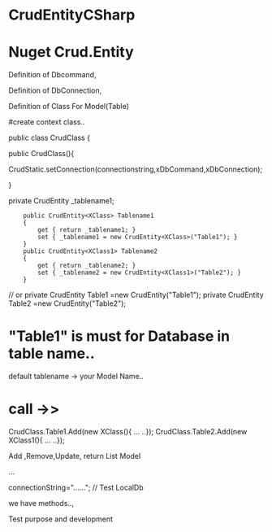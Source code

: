 # CrudEntityCSharp

# Nuget Crud.Entity
Definition of Dbcommand,

Definition of DbConnection,

Definition of Class For Model(Table)

#create context class.. 

public class CrudClass 
{

  public CrudClass(){
   
   CrudStatic.setConnection(connectionstring,xDbCommand,xDbConnection);

  }

private CrudEntity<XClass> _tablename1;

        public CrudEntity<XClass> Tablename1
        {
            get { return _tablename1; }
            set { _tablename1 = new CrudEntity<XClass>("Table1"); }
        }
        public CrudEntity<XClass1> Tablename2
        {
            get { return _tablename2; }
            set { _tablename2 = new CrudEntity<XClass1>("Table2"); }
        }


// or
      	private CrudEntity<XClass> Table1 =new CrudEntity<XClass>("Table1");
	      private CrudEntity<XClass1> Table2 =new CrudEntity<XClass1>("Table2");

# "Table1" is must for Database in table name..

default tablename -> your Model Name..

# call ->>

CrudClass.Table1.Add(new XClass(){ ... ..});
CrudClass.Table2.Add(new XClass1(){ ... ..});


Add ,Remove,Update,
return List Model 

...


connectionString="......"; // Test LocalDb

we have methods..,


Test purpose and development


